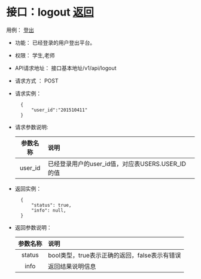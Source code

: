 <!-- markdownlint-disable MD033-->
<!-- 禁止MD033类型的警告 https://www.npmjs.com/package/markdownlint -->

# 接口：logout  [返回](../README.md)
用例： [登出](../usecase/logout.md)

- 功能：
    已经登录的用户登出平台。
    
- 权限：
    学生,老师  
    
- API请求地址： 
    接口基本地址/v1/api/logout

- 请求方式 ：
    POST

- 请求实例：

        {
            "user_id":"201510411"
        }
        
- 请求参数说明:        

  |参数名称|说明|
  |:---------:|:--------------------------------------------------------|      
  |user_id|已经登录用户的user_id值，对应表USERS.USER_ID的值|
  
- 返回实例：

        {         
            "status": true,
            "info": null,    
        }
 
- 返回参数说明：    
 
  |参数名称|说明|
  |:---------:|:--------------------------------------------------------|      
  |status|bool类型，true表示正确的返回，false表示有错误|
  |info|返回结果说明信息|